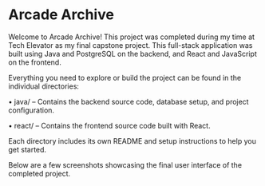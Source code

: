 # Arcade Archive
Welcome to Arcade Archive! This project was completed during my time at Tech Elevator as my final capstone project. This full-stack application was built using Java and PostgreSQL on the backend, and React and JavaScript on the frontend.

Everything you need to explore or build the project can be found in the individual directories:

 • java/ – Contains the backend source code, database setup, and project configuration.

 • react/ – Contains the frontend source code built with React.

Each directory includes its own README and setup instructions to help you get started.

Below are a few screenshots showcasing the final user interface of the completed project.
